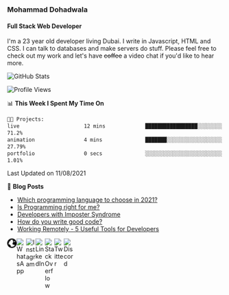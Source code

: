 ### Mohammad Dohadwala

#### Full Stack Web Developer

I'm a 23 year old developer living Dubai. I write in Javascript, HTML and CSS. I can talk to databases and make servers do stuff. Please feel free to check out my work and let's have ~~coffee~~ a video chat if you'd like to hear more.

![GitHub Stats][stats]

<!--START_SECTION:waka-->
![Profile Views](http://img.shields.io/badge/Profile%20Views-3-blue)

📊 **This Week I Spent My Time On** 

```text
🐱‍💻 Projects: 
live                     12 mins             █████████████████░░░░░░░░   71.2% 
animation                4 mins              ███████░░░░░░░░░░░░░░░░░░   27.79% 
portfolio                0 secs              ░░░░░░░░░░░░░░░░░░░░░░░░░   1.01%

```


 Last Updated on 11/08/2021
<!--END_SECTION:waka-->

📕 **Blog Posts** 
<!-- BLOG-POST-LIST:START -->
- [Which programming language to choose in 2021?](https://dohad.dev/blog/languages-2021)
- [Is Programming right for me?](https://dohad.dev/blog/programming-me)
- [Developers with Imposter Syndrome](https://dohad.dev/blog/imposter-syndrome)
- [How do you write good code?](https://dohad.dev/blog/good-code)
- [Working Remotely - 5 Useful Tools for Developers](https://dohad.dev/blog/remotework-tools)
<!-- BLOG-POST-LIST:END -->

[<img align="left" alt="dohad.dev" width="22px" src="https://raw.githubusercontent.com/iconic/open-iconic/master/svg/globe.svg" />][website]
[<img align="left" alt="WhatsApp" width="22px" src="https://cdn.jsdelivr.net/npm/simple-icons@v3/icons/whatsapp.svg" />][whatsapp]
[<img align="left" alt="Instagram" width="22px" src="https://cdn.jsdelivr.net/npm/simple-icons@v3/icons/instagram.svg" />][instagram]
[<img align="left" alt="LinkedIn" width="22px" src="https://cdn.jsdelivr.net/npm/simple-icons@v3/icons/linkedin.svg" />][linkedin]
[<img align="left" alt="Stack Overflow" width="22px" src="https://cdn.jsdelivr.net/npm/simple-icons@v3/icons/stackoverflow.svg" />][stackoverflow]
[<img align="left" alt="Twitter" width="22px" src="https://cdn.jsdelivr.net/npm/simple-icons@v3/icons/twitter.svg" />][twitter]
[<img align="left" alt="Discord" width="22px" src="https://cdn.jsdelivr.net/npm/simple-icons@v3/icons/discord.svg" />][discord]

[website]: https://dohad.dev
[whatsapp]: https://wa.me/971552328372
[instagram]: https://www.instagram.com/mohammad.dohad
[linkedin]: https://www.linkedin.com/in/mohammaddohad
[stackoverflow]: https://stackoverflow.com/users/5008677
[twitter]: https://twitter.com/mohammaddohad
[discord]: https://discord.gg/fap7gWy
[stats]: https://github-readme-stats.vercel.app/api?username=Gr8z&show_icons=true&count_private=true&hide_title=true&hide_rank=true
